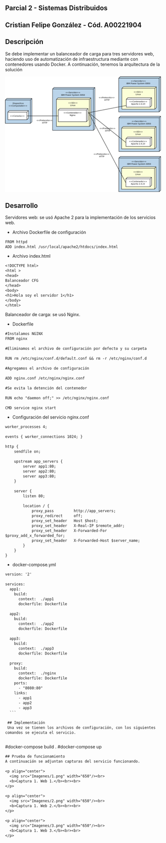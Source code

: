 ## Parcial 2 - Sistemas Distribuidos
## Cristian Felipe González - Cód. A00221904

## Descripción
Se debe implementar un balanceador de carga para tres servidores web, haciendo uso de automatización de infraestructura mediante con contenedores usando Docker.  A continuación, tenemos la arquitectura de la solución

<p align="center">
  <img src="Imagenes/01_diagrama_despliegue.png" width="650"/>
</p>

## Desarrollo
Servidores web: se usó Apache 2 para la implementación de los servicios web.

- Archivo Dockerfile de configuración
```
FROM httpd
ADD index.html /usr/local/apache2/htdocs/index.html
```
- Archivo index.html
```
<!DOCTYPE html>
<html >
<head> 
Balanceador CFG
</head>
<body>
<h1>Hola soy el servidor 1</h1>			 
</body>
</html>
```

Balanceador de carga: se usó Nginx.

- Dockerfile
```
#Instalamos NGINX
FROM nginx

#Eliminamos el archivo de configuración por defecto y su carpeta

RUN rm /etc/nginx/conf.d/default.conf && rm -r /etc/nginx/conf.d

#Agregamos el archivo de configuración

ADD nginx.conf /etc/nginx/nginx.conf

#Se evita la detención del contenedor

RUN echo "daemon off;" >> /etc/nginx/nginx.conf

CMD service nginx start
```

- Configuración del servicio nginx.conf
```
worker_processes 4;
 
events { worker_connections 1024; }
 
http {
    sendfile on;
 
    upstream app_servers {
        server app1:80;
        server app2:80;
        server app3:80;
    }
 
    server {
        listen 80;
 
        location / {
            proxy_pass         http://app_servers;
            proxy_redirect     off;
            proxy_set_header   Host $host;
            proxy_set_header   X-Real-IP $remote_addr;
            proxy_set_header   X-Forwarded-For $proxy_add_x_forwarded_for;
            proxy_set_header   X-Forwarded-Host $server_name;
        }
    }
}
```

- docker-compose.yml
```
version: '2'
 
services:
  app1:
    build:
      context:  ./app1
      dockerfile: Dockerfile

  app2:
    build:
      context:  ./app2
      dockerfile: Dockerfile 

  app3:
    build:
      context:  ./app3
      dockerfile: Dockerfile
 
  proxy:
    build:
      context:  ./nginx
      dockerfile: Dockerfile
    ports:
      - "8080:80"
    links:
      - app1
      - app2
      - app3
  ```
  
 ## Implementación 
 Una vez se tienen los archivos de configuración, con los siguientes comandos se ejecuta el servicio.
 
```
#docker-compose build .
#docker-compose up
```
## Prueba de funcionamiento
A continuación se adjuntan capturas del servicio funcionando.

<p align="center">
  <img src="Imagenes/1.png" width="650"/><br>
  <b>Captura 1. Web 1.</b><br><br>
</p>

<p align="center">
  <img src="Imagenes/2.png" width="650"/><br>
  <b>Captura 1. Web 2.</b><br><br>
</p>

<p align="center">
  <img src="Imagenes/3.png" width="650"/><br>
  <b>Captura 1. Web 3.</b><br><br>
</p>

